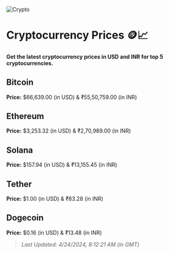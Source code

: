 
![Crypto](https://www.techguide.com.au/wp-content/uploads/2020/11/crypto3.jpeg)

# Cryptocurrency Prices 🪙📈

#### Get the latest cryptocurrency prices in USD and INR for top 5 cryptocurrencies.

## Bitcoin

**Price:** $66,639.00 (in USD) & ₹55,50,759.00 (in INR)

## Ethereum

**Price:** $3,253.32 (in USD) & ₹2,70,989.00 (in INR)

## Solana

**Price:** $157.94 (in USD) & ₹13,155.45 (in INR)

## Tether

**Price:** $1.00 (in USD) & ₹83.28 (in INR)

## Dogecoin

**Price:** $0.16 (in USD) & ₹13.48 (in INR)

> _Last Updated: 4/24/2024, 8:12:21 AM (in GMT)_
